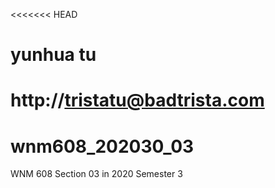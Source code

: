 <<<<<<< HEAD
# yunhua tu


http://tristatu@badtrista.com
=======
# wnm608_202030_03
WNM 608 Section 03 in 2020 Semester 3

